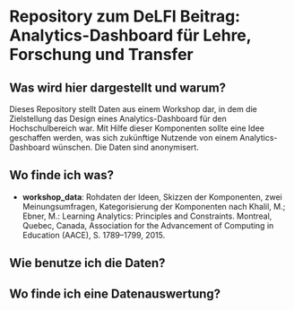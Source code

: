 # Repository zum DeLFI Beitrag: Analytics-Dashboard für Lehre, Forschung und Transfer
## Was wird hier dargestellt und warum?
Dieses Repository stellt Daten aus einem Workshop dar, in dem die Zielstellung das Design eines Analytics-Dashboard
für den Hochschulbereich war. Mit Hilfe dieser Komponenten sollte eine Idee geschaffen werden, was sich 
zukünftige Nutzende von einem Analytics-Dashboard wünschen. Die Daten sind anonymisert. 
## Wo finde ich was?
* **workshop_data**: Rohdaten der Ideen, Skizzen der Komponenten, zwei Meinungsumfragen, Kategorisierung der Komponenten 
nach Khalil, M.; Ebner, M.: Learning Analytics: Principles and Constraints. Montreal, Quebec, Canada, 
Association for the Advancement of Computing in Education (AACE), S. 1789–1799, 2015. 
## Wie benutze ich die Daten?
## Wo finde ich eine Datenauswertung?